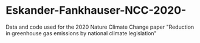 # Eskander-Fankhauser-NCC-2020-
Data and code used for the 2020 Nature Climate Change paper "Reduction in greenhouse gas emissions by  national climate legislation"
